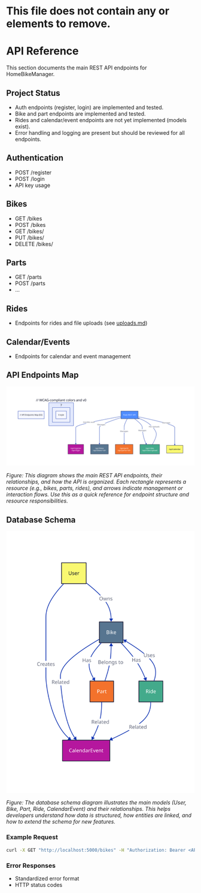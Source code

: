 # This file does not contain any <link> or <nav> elements to remove.
# API Reference

This section documents the main REST API endpoints for HomeBikeManager.

## Project Status
- Auth endpoints (register, login) are implemented and tested.
- Bike and part endpoints are implemented and tested.
- Rides and calendar/event endpoints are not yet implemented (models exist).
- Error handling and logging are present but should be reviewed for all endpoints.

## Authentication
- POST /register
- POST /login
- API key usage

## Bikes
- GET /bikes
- POST /bikes
- GET /bikes/<id>
- PUT /bikes/<id>
- DELETE /bikes/<id>

## Parts
- GET /parts
- POST /parts
- ...

## Rides
- Endpoints for rides and file uploads (see [uploads.md](uploads.md))

## Calendar/Events
- Endpoints for calendar and event management

## API Endpoints Map
![API Endpoints Map](diagrams/api_endpoints_map.svg)

*Figure: This diagram shows the main REST API endpoints, their relationships, and how the API is organized. Each rectangle represents a resource (e.g., bikes, parts, rides), and arrows indicate management or interaction flows. Use this as a quick reference for endpoint structure and resource responsibilities.*

## Database Schema
![Database Schema](diagrams/db_schema.svg)

*Figure: The database schema diagram illustrates the main models (User, Bike, Part, Ride, CalendarEvent) and their relationships. This helps developers understand how data is structured, how entities are linked, and how to extend the schema for new features.*

### Example Request
```bash
curl -X GET "http://localhost:5000/bikes" -H "Authorization: Bearer <API_KEY>"
```

### Error Responses
- Standardized error format
- HTTP status codes
